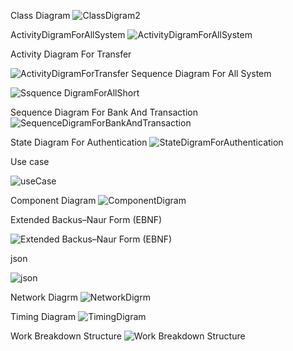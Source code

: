 Class Diagram
![ClassDigram2](https://github.com/user-attachments/assets/899e42fe-23d0-4c02-bc52-3d4be61ad7a9)

ActivityDigramForAllSystem
![ActivityDigramForAllSystem](https://github.com/user-attachments/assets/9dcd947f-ea38-475e-ade2-73e0773b3732)

Activity Diagram For Transfer

![ActivityDigramForTransfer](https://github.com/user-attachments/assets/5efd3e16-fe69-42f8-9bfa-a352a6bae2ed)
Sequence Diagram For All System

![Ssquence DigramForAllShort](https://github.com/user-attachments/assets/cdbe7d6d-67d8-41ad-8b18-27eb0f87017b)


Sequence Diagram For Bank And Transaction
![SequenceDigramForBankAndTransaction](https://github.com/user-attachments/assets/51c68438-ce2d-40d7-93cc-5cc805eafbb8)

State Diagram For Authentication
![StateDigramForAuthentication](https://github.com/user-attachments/assets/0108ade2-d376-414a-a954-9f6ddf10ea04)


Use case

![useCase](https://github.com/user-attachments/assets/f084e2c1-7681-427d-863d-a3e4c8e75f88)


Component Diagram
![ComponentDigram](https://github.com/user-attachments/assets/bbff3bc4-8b31-46d7-b6e6-56c1a9148e30)


Extended Backus–Naur Form (EBNF)

![Extended Backus–Naur Form (EBNF)](https://github.com/user-attachments/assets/da7de35c-c4c8-4ba9-ad04-b0420a111732)


json

![json](https://github.com/user-attachments/assets/0cfea59c-3a09-4a13-9458-6ea435702b17)

Network Diagrm
![NetworkDigrm](https://github.com/user-attachments/assets/cd7d4717-341d-4a56-8a70-a8413685e993)

 
Timing Diagram
![TimingDigram](https://github.com/user-attachments/assets/ec12d8d4-5383-414e-b752-254a4975eed9)


Work Breakdown Structure
![Work Breakdown Structure](https://github.com/user-attachments/assets/854e96a4-e62b-4e3f-80fe-0ff36ea7e0b8)
